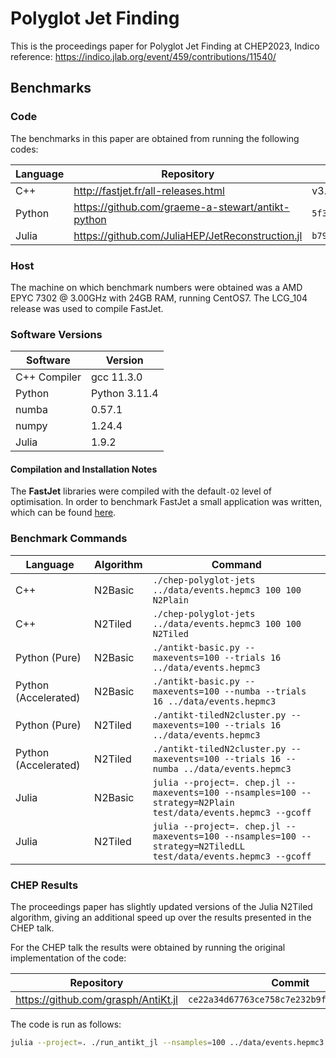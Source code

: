 # Polyglot Jet Finding

This is the proceedings paper for Polyglot Jet Finding at CHEP2023, Indico reference: <https://indico.jlab.org/event/459/contributions/11540/>

## Benchmarks

### Code

The benchmarks in this paper are obtained from running the following codes:

| Language | Repository | Release/Commit |
|---|---|---|
| C++ | <http://fastjet.fr/all-releases.html> | v3.4.1 |
| Python | https://github.com/graeme-a-stewart/antikt-python | `5f3b5d636a4d12156f3925eeb7aa0a454ae0746a` |
| Julia | https://github.com/JuliaHEP/JetReconstruction.jl | `b79b941764f29b996fc7fe49c96cd29b439fbeaf` |

### Host

The machine on which benchmark numbers were obtained was a AMD EPYC 7302 \@ 3.00GHz with 24GB RAM,
running CentOS7. The LCG_104 release was used to compile FastJet.

### Software Versions

| Software | Version |
|---|---|
| C++ Compiler | gcc 11.3.0 |
| Python | Python 3.11.4 |
| numba | 0.57.1 |
| numpy | 1.24.4 |
| Julia | 1.9.2 |

#### Compilation and Installation Notes

The **FastJet** libraries were compiled with the default`-O2` level of optimisation. In order to benchmark FastJet a small application was written, which can be found [here](https://github.com/graeme-a-stewart/antikt-python/tree/main/fastjet).

### Benchmark Commands

| Language | Algorithm | Command |
|---|---|---|
| C++ | N2Basic | `./chep-polyglot-jets ../data/events.hepmc3 100 100 N2Plain` |
| C++ | N2Tiled | `./chep-polyglot-jets ../data/events.hepmc3 100 100 N2Tiled` |
| Python (Pure) | N2Basic | `./antikt-basic.py --maxevents=100 --trials 16 ../data/events.hepmc3` |
| Python (Accelerated) | N2Basic | `./antikt-basic.py --maxevents=100 --numba --trials 16 ../data/events.hepmc3` |
| Python (Pure) | N2Tiled | `./antikt-tiledN2cluster.py --maxevents=100 --trials 16 ../data/events.hepmc3` |
| Python (Accelerated) | N2Tiled | `./antikt-tiledN2cluster.py --maxevents=100 --trials 16 --numba ../data/events.hepmc3` |
| Julia | N2Basic | `julia --project=. chep.jl --maxevents=100 --nsamples=100 --strategy=N2Plain test/data/events.hepmc3 --gcoff` |
| Julia | N2Tiled | `julia --project=. chep.jl --maxevents=100 --nsamples=100 --strategy=N2TiledLL test/data/events.hepmc3 --gcoff` |

### CHEP Results

The proceedings paper has slightly updated versions of the Julia N2Tiled algorithm, giving an additional speed up over the results presented in the CHEP talk.

For the CHEP talk the results were obtained by running the original implementation of the code:

| Repository | Commit |
|---|---|
| <https://github.com/grasph/AntiKt.jl> | `ce22a34d67763ce758c7e232b9f7f44bc2506e61` |

The code is run as follows:

```sh
julia --project=. ./run_antikt_jl --nsamples=100 ../data/events.hepmc3 --gcoff
```
